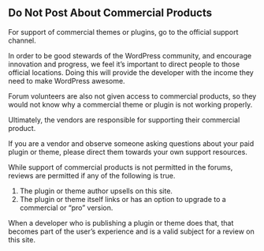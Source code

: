 ## Do Not Post About Commercial Products

For support of commercial themes or plugins, go to the official support channel.

In order to be good stewards of the WordPress community, and encourage innovation and progress, we feel it’s important to direct people to those official locations. Doing this will provide the developer with the income they need to make WordPress awesome.

Forum volunteers are also not given access to commercial products, so they would not know why a commercial theme or plugin is not working properly.

Ultimately, the vendors are responsible for supporting their commercial product.

If you are a vendor and observe someone asking questions about your paid plugin or theme, please direct them towards your own support resources.

While support of commercial products is not permitted in the forums, reviews are permitted if any of the following is true.
<ol>
 <li>The plugin or theme author upsells on this site.</li>
 <li>The plugin or theme itself links or has an option to upgrade to a commercial or “pro” version.</li>
</ol>
  
When a developer who is publishing a plugin or theme does that, that becomes part of the user’s experience and is a valid subject for a review on this site.
